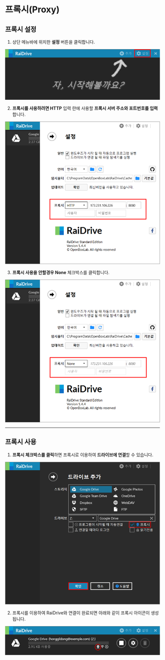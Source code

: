 # 프록시(Proxy)
   
## 프록시 설정

1. 상단 메뉴바에 위치한 **설정** 버튼을 클릭합니다.

![proxy01](/proxy_setting01.PNG?raw=true)

2. **프록시를 사용하려면 HTTP** 입력 란에 사용할 **프록시 서버 주소와 포트번호를 입력**합니다.

![proxy02](/setting02.PNG?raw=true)

3. **프록시 사용을 안할경우 None** 체크박스를 클릭합니다.

![proxy03](/setting03.PNG?raw=true)

---

## 프록시 사용

1. **프록시 체크박스를 클릭**하면 프록시로 이용하여 **드라이브에 연결**할 수 있습니다.

![proxy](/proxy04.PNG?raw=true)

2. 프록시를 이용하여 RaiDrive와 연결이 완료되면 아래와 같이 프록시 아이콘이 생성됩니다.

![proxy05](/proxy05.PNG?raw=true)
